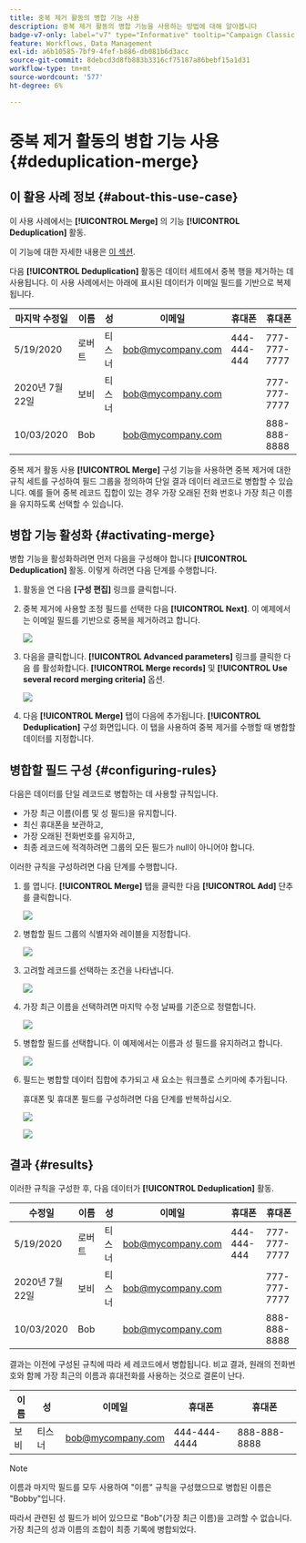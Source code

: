 ```yaml
---
title: 중복 제거 활동의 병합 기능 사용
description: 중복 제거 활동의 병합 기능을 사용하는 방법에 대해 알아봅니다
badge-v7-only: label="v7" type="Informative" tooltip="Campaign Classic v7에만 적용"
feature: Workflows, Data Management
exl-id: a6b10585-7bf9-4fef-b886-db081b6d3acc
source-git-commit: 8debcd3d8fb883b3316cf75187a86bebf15a1d31
workflow-type: tm+mt
source-wordcount: '577'
ht-degree: 6%

---
```


# 중복 제거 활동의 병합 기능 사용 {#deduplication-merge}



## 이 활용 사례 정보 {#about-this-use-case}

이 사용 사례에서는 **[!UICONTROL Merge]** 의 기능 **[!UICONTROL Deduplication]** 활동.

이 기능에 대한 자세한 내용은 [이 섹션](deduplication.md#merging-fields-into-single-record).

다음 **[!UICONTROL Deduplication]** 활동은 데이터 세트에서 중복 행을 제거하는 데 사용됩니다. 이 사용 사례에서는 아래에 표시된 데이터가 이메일 필드를 기반으로 복제됩니다.

| 마지막 수정일 | 이름 | 성 | 이메일 | 휴대폰 | 휴대폰 |
|-----|------------|-----------|-------|--------------|------|
| 5/19/2020 | 로버트 | 티스너 | bob@mycompany.com | 444-444-444 | 777-777-7777 |
| 2020년 7월 22일 | 보비 | 티스너 | bob@mycompany.com | | 777-777-7777 |
| 10/03/2020 | Bob |  | bob@mycompany.com | | 888-888-8888 |

중복 제거 활동 사용 **[!UICONTROL Merge]** 구성 기능을 사용하면 중복 제거에 대한 규칙 세트를 구성하여 필드 그룹을 정의하여 단일 결과 데이터 레코드로 병합할 수 있습니다. 예를 들어 중복 레코드 집합이 있는 경우 가장 오래된 전화 번호나 가장 최근 이름을 유지하도록 선택할 수 있습니다.

## 병합 기능 활성화 {#activating-merge}


병합 기능을 활성화하려면 먼저 다음을 구성해야 합니다 **[!UICONTROL Deduplication]** 활동. 이렇게 하려면 다음 단계를 수행합니다.

1. 활동을 연 다음 **[구성 편집]** 링크를 클릭합니다.

1. 중복 제거에 사용할 조정 필드를 선택한 다음 **[!UICONTROL Next]**. 이 예제에서는 이메일 필드를 기반으로 중복을 제거하려고 합니다.

   ![](assets/uc_merge_edit.png)

1. 다음을 클릭합니다. **[!UICONTROL Advanced parameters]** 링크를 클릭한 다음 를 활성화합니다. **[!UICONTROL Merge records]** 및 **[!UICONTROL Use several record merging criteria]** 옵션.

   ![](assets/uc_merge_advanced_parameters.png)

1. 다음 **[!UICONTROL Merge]** 탭이 다음에 추가됩니다. **[!UICONTROL Deduplication]** 구성 화면입니다. 이 탭을 사용하여 중복 제거를 수행할 때 병합할 데이터를 지정합니다.

## 병합할 필드 구성 {#configuring-rules}

다음은 데이터를 단일 레코드로 병합하는 데 사용할 규칙입니다.

* 가장 최근 이름(이름 및 성 필드)을 유지합니다.
* 최신 휴대폰을 보관하고,
* 가장 오래된 전화번호를 유지하고,
* 최종 레코드에 적격하려면 그룹의 모든 필드가 null이 아니어야 합니다.

이러한 규칙을 구성하려면 다음 단계를 수행합니다.

1. 를 엽니다. **[!UICONTROL Merge]** 탭을 클릭한 다음 **[!UICONTROL Add]** 단추를 클릭합니다.

   ![](assets/uc_merge_add.png)

1. 병합할 필드 그룹의 식별자와 레이블을 지정합니다.

   ![](assets/uc_merge_identifier.png)

1. 고려할 레코드를 선택하는 조건을 나타냅니다.

   ![](assets/uc_merge_filter.png)

1. 가장 최근 이름을 선택하려면 마지막 수정 날짜를 기준으로 정렬합니다.

   ![](assets/uc_merge_sort.png)

1. 병합할 필드를 선택합니다. 이 예제에서는 이름과 성 필드를 유지하려고 합니다.

   ![](assets/uc_merge_keep.png)

1. 필드는 병합할 데이터 집합에 추가되고 새 요소는 워크플로 스키마에 추가됩니다.

   휴대폰 및 휴대폰 필드를 구성하려면 다음 단계를 반복하십시오.

   ![](assets/dedup8.png)

   ![](assets/dedup9.png)

## 결과 {#results}

이러한 규칙을 구성한 후, 다음 데이터가 **[!UICONTROL Deduplication]** 활동.

| 수정일 | 이름 | 성 | 이메일 | 휴대폰 | 휴대폰 |
|-----|------------|-----------|-------|--------------|------|
| 5/19/2020 | 로버트 | 티스너 | bob@mycompany.com | 444-444-444 | 777-777-7777 |
| 2020년 7월 22일 | 보비 | 티스너 | bob@mycompany.com | | 777-777-7777 |
| 10/03/2020 | Bob |  | bob@mycompany.com | | 888-888-8888 |

결과는 이전에 구성된 규칙에 따라 세 레코드에서 병합됩니다. 비교 결과, 원래의 전화번호와 함께 가장 최근의 이름과 휴대전화를 사용하는 것으로 결론이 난다.

| 이름 | 성 | 이메일 | 휴대폰 | 휴대폰 |
|------------|-----------|-------|--------------|------|
| 보비 | 티스너 | bob@mycompany.com | 444-444-4444 | 888-888-8888 |

>[!NOTE]
>
> 이름과 마지막 필드를 모두 사용하여 &quot;이름&quot; 규칙을 구성했으므로 병합된 이름은 &quot;Bobby&quot;입니다.
>
>따라서 관련된 성 필드가 비어 있으므로 &quot;Bob&quot;(가장 최근 이름)을 고려할 수 없습니다. 가장 최근의 성과 이름의 조합이 최종 기록에 병합되었다.
